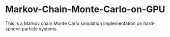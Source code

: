 # Markov-Chain-Monte-Carlo-on-GPU
This is a Markov chain Monte Carlo simulation implementation on hard-sphere-particle systems.
